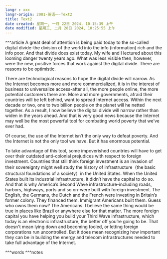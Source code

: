 ```yaml
---
langr : xxx
langr-origin: 2001-英语一-Text2
title: Text2
date created: 星期一, 一月 22日 2024, 10:15:39 上午
date modified: 星期三, 二月 28日 2024, 10:25:55 上午
---
```


^^^article
A great deal of attention is being paid today to the so-called digital divide-the division of the world into the info (information) rich and the info poor. And that divide does exist today. My wife and I lectured about this looming danger twenty years ago. What was less visible then, however, were the new, positive forces that work against the digital divide. There are reasons to be optimistic.

There are technological reasons to hope the digital divide will narrow. As the Internet becomes more and more commercialized, it is in the interest of business to universalize access-after all, the more people online, the more potential customers there are. More and more governments, afraid their countries will be left behind, want to spread Internet access. Within the next decade or two, one to two billion people on the planet will he netted together. As a result, I now believe the digital divide will narrow rather than widen in the years ahead. And that is very good news because the Internet may well be the most powerful tool for combating world poverty that we’ve ever had.

Of course, the use of the Internet isn’t the only way to defeat poverty. And the Internet is not the only tool we have. But it has enormous potential.

To take advantage of this tool, some impoverished countries will have to get over their outdated anti-colonial prejudices with respect to foreign investment. Countries that still think foreign investment is an invasion of their sovereignty might well study the history of infrastructure（the basic structural foundations of a society）in the United States. When the United States built its industrial infrastructure, it didn’t have the capital to do so. And that is why America’s Second Wave infrastructure-including roads, harbors, highways, ports and so on-were built with foreign investment. The English, the Germans, the Dutch and the French were investing in Britain’s former colony. They financed them. Immigrant Americans built them. Guess who owns them now? The Americans. I believe the same thing would be true in places like Brazil or anywhere else for that matter. The more foreign capital you have helping you build your Third Wave infrastructure, which today is an electronic infrastructure, the better off you’re going to be. That doesn't mean lying down and becoming fooled, or letting foreign corporations run uncontrolled. But it does mean recognizing how important they can be in building the energy and telecom infrastructures needed to take full advantage of the Internet.





^^^words
^^^notes
